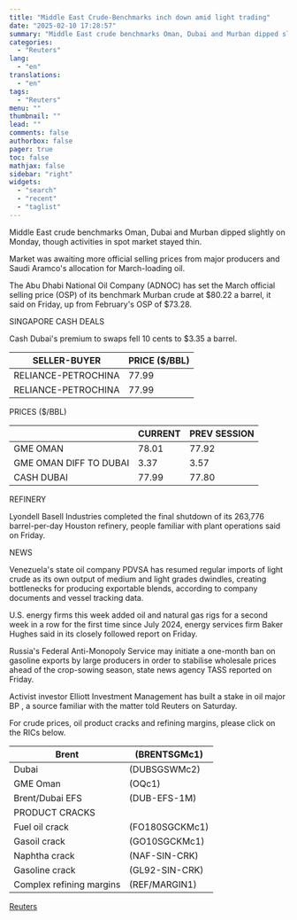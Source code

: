 ```yaml
---
title: "Middle East Crude-Benchmarks inch down amid light trading"
date: "2025-02-10 17:28:57"
summary: "Middle East crude benchmarks Oman, Dubai and Murban dipped slightly on Monday, though activities in spot market stayed thin.Market was awaiting more official selling prices from major producers and Saudi Aramco's allocation for March-loading oil. The Abu Dhabi National Oil Company (ADNOC) has set the March official selling price (OSP)..."
categories:
  - "Reuters"
lang:
  - "en"
translations:
  - "en"
tags:
  - "Reuters"
menu: ""
thumbnail: ""
lead: ""
comments: false
authorbox: false
pager: true
toc: false
mathjax: false
sidebar: "right"
widgets:
  - "search"
  - "recent"
  - "taglist"
---
```


Middle East crude benchmarks Oman, Dubai and Murban dipped slightly on Monday, though activities in spot market stayed thin.

Market was awaiting more official selling prices from major producers and Saudi Aramco's allocation for March-loading oil.

The Abu Dhabi National Oil Company (ADNOC) has set the March official selling price (OSP) of its benchmark Murban crude at $80.22 a barrel, it said on Friday, up from February's OSP of $73.28.

SINGAPORE CASH DEALS

Cash Dubai's premium to swaps fell 10 cents to $3.35 a barrel.

| SELLER-BUYER | PRICE ($/BBL) |
| --- | --- |
| RELIANCE-PETROCHINA | 77.99 |
| RELIANCE-PETROCHINA | 77.99 |

PRICES ($/BBL)

|  | CURRENT | PREV SESSION |
| --- | --- | --- |
| GME OMAN | 78.01 | 77.92 |
| GME OMAN DIFF TO DUBAI | 3.37 | 3.57 |
| CASH DUBAI | 77.99 | 77.80 |

REFINERY

Lyondell Basell Industries completed the final shutdown of its 263,776 barrel-per-day Houston refinery, people familiar with plant operations said on Friday.

NEWS

Venezuela's state oil company PDVSA has resumed regular imports of light crude as its own output of medium and light grades dwindles, creating bottlenecks for producing exportable blends, according to company documents and vessel tracking data.

U.S. energy firms this week added oil and natural gas rigs for a second week in a row for the first time since July 2024, energy services firm Baker Hughes said in its closely followed report on Friday.

Russia's Federal Anti-Monopoly Service may initiate a one-month ban on gasoline exports by large producers in order to stabilise wholesale prices ahead of the crop-sowing season, state news agency TASS reported on Friday.

Activist investor Elliott Investment Management has built a stake in oil major BP , a source familiar with the matter told Reuters on Saturday.

For crude prices, oil product cracks and refining margins, please click on the RICs below.

| Brent | (BRENTSGMc1) |
| --- | --- |
| Dubai | (DUBSGSWMc2) |
| GME Oman | (OQc1) |
| Brent/Dubai EFS | (DUB-EFS-1M) |
| PRODUCT CRACKS |  |
| Fuel oil crack | (FO180SGCKMc1) |
| Gasoil crack | (GO10SGCKMc1) |
| Naphtha crack | (NAF-SIN-CRK) |
| Gasoline crack | (GL92-SIN-CRK) |
| Complex refining margins | (REF/MARGIN1) |

[Reuters](https://www.tradingview.com/news/reuters.com,2025:newsml_L1N3P10B5:0-middle-east-crude-benchmarks-inch-down-amid-light-trading/)
